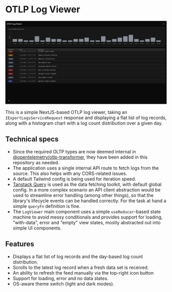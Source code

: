 # OTLP Log Viewer

![alt text](public/screenshot.png "OTLP Log Viewer screenshot")

This is a simple NextJS-based OTLP log viewer, taking an `IExportLogsServiceRequest` response and displaying a flat list of log records, along with a histogram chart with a log count distribution over a given day.

## Technical specs

- Since the required OLTP types are now deemed internal in [@opentelemetry/otlp-transformer](https://www.npmjs.com/package/@opentelemetry/otlp-transformer), they have been added in this repository as needed.
- The application uses a single internal API route to fetch logs from the source. This also helps with any CORS-related issues.
- A default Tailwind config is being used for iteration speed.
- [Tanstack Query](https://tanstack.com/query/latest/docs/framework/react/overview) is used as the data fetching toolkit, with default global config. In a more complex scenario an API client abstraction would be used to streamline error handling (among other things), so that the library's lifecycle events can be handled correctly. For the task at hand a simple `queryFn` definition is fine.
- The `LogViewer` main component uses a simple `useReducer`-based state machine to avoid messy conditionals and provides support for loading, "with-data", error and "empty" view states, mostly abstracted out into simple UI components.

## Features

- Displays a flat list of log records and the day-based log count distribution.
- Scrolls to the latest log record when a fresh data set is received.
- An ability to refresh the feed manually via the top-right icon button
- Support for loading, error and no data states.
- OS-aware theme switch (light and dark modes).
